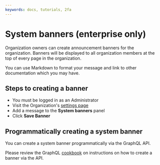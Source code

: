 ```yaml
---
keywords: docs, tutorials, 2fa
---
```


# System banners (enterprise only)

Organization owners can create announcement banners for the organization. Banners
will be displayed to all organization members at the top of every page in the
organization.

You can use Markdown to format your message and link to other documentation
which you may have.

## Steps to creating a banner

- You must be logged in as an Administrator
- Visit the Organization's [settings page]
- Add a message to the **System banners** panel
- Click **Save Banner**

[settings page]: <https://buildkite.com/organizations/~/settings>

## Programmatically creating a system banner

You can create a system banner programmatically via the GraphQL API.

Please review the GraphQL [cookbook] on instructions on how to create
a banner via the API.

[cookbook]: </docs/apis/graphql/cookbooks/organizations#create-and-delete-system-banners>
